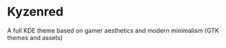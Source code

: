 # Kyzenred
A full KDE theme based on gamer aesthetics and modern minimalism (GTK themes and assets)
